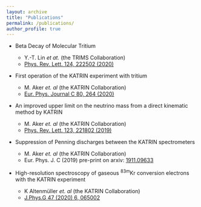 ```yaml
---
layout: archive
title: "Publications"
permalink: /publications/
author_profile: true
---
```


* Beta Decay of Molecular Tritium
  * Y.-T. Lin *et at.* (the TRIMS Collaboration)
  * [Phys. Rev. Lett. 124, 222502 (2020)](https://journals.aps.org/prl/abstract/10.1103/PhysRevLett.124.222502)

* First operation of the KATRIN experiment with tritium
  * M. Aker *et. al* (the KATRIN Collaboration)
  * [Eur. Phys. Journal C 80, 264 (2020)](https://epjc.epj.org/articles/epjc/abs/2020/03/10052_2020_Article_7718/10052_2020_Article_7718.html)
  
* An improved upper limit on the neutrino mass from a direct kinematic method by KATRIN
  * M. Aker *et. al* (the KATRIN Collaboration)
  * [Phys. Rev. Lett. 123, 221802 (2019)](https://journals.aps.org/prl/abstract/10.1103/PhysRevLett.123.221802)
  
* Suppression of Penning discharges between the KATRIN spectrometers
  * M. Aker *et. al* (the KATRIN Collaboration)
  * Eur. Phys. J. C (2019) pre-print on arxiv: [1911.09633](https://arxiv.org/abs/1911.09633)
  
* High-resolution spectroscopy of gaseous $^{83m}$Kr conversion electrons with the KATRIN experiment
  * K Altenmüller *et. al* (the KATRIN Collaboration)
  * [J.Phys.G 47 (2020) 6, 065002](https://iopscience.iop.org/article/10.1088/1361-6471/ab8480/meta)
